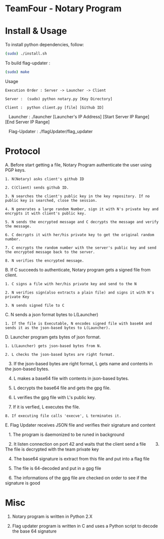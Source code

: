 # TeamFour - Notary Program

# Install & Usage    
    
To install python dependencies, follow:
    
```bash
(sudo) ./install.sh
```

To build flag-updater :
   
```bash
(sudo) make
```

Usage
    
    Execution Order : Server -> Launcher -> Client

    Server :  (sudo) python notary.py [Key Directory]
    
    Client :  python client.py [file] [Github ID]
    
    Launcher : ./launcher [Launcher's IP Address] [Start Server IP Range] [End Server IP Range]
    
    Flag-Updater : ./flagUpdater/flag_updater

# Protocol
A. Before start getting a file, Notary Program authenticate the user using PGP keys.

    1. N(Notary) asks client's github ID
    
    2. C(Client) sends github ID.
    
    3. N searches the client's public key in the key repository. If no public key is searched, close the session.
    
    4. N generates a large random Number, sign it with N's private key and encrypts it with client's public key.
    
    5. N sends the encrypted message and C decrypts the message and verify the message.
    
    6. C decrypts it with her/his private key to get the original random number.
    
    7. C encrypts the random number with the server's public key and send the encrypted message back to the server.
    
    8. N verifies the encrypted message.
        

B. If C succeeds to authenticate, Notary program gets a signed file from client.

    1. C signs a file with her/his private key and send to the N
        
    2. N verifies sign(also extracts a plain file) and signs it with N's private Key
    
    3. N sends signed file to C
    
C. N sends a json format bytes to L(Launcher)

    1. If the file is Executable, N encodes signed file with base64 and sends it as the json-based bytes to L(Launcher).    

D. Launcher program gets bytes of json format.

    1. L(Launcher) gets json-based bytes from N.

    2. L checks the json-based bytes are right format.

    3. If the json-based bytes are right format, L gets name and contents in the json-based bytes.

    4. L makes a base64 file with contents in json-based bytes.

    5. L decrypts the base64 file and gets the gpg file.

    6. L verifies the gpg file with L's public key.

    7. If it is verfied, L executes the file.

    8. If executing file calls 'execve', L terminates it.
    
 E. Flag Updater receives JSON file and verifies their signature and content
 
    1. The program is daemonized to be runed in background
    
    2. It listen connection on port 42 and waits that the client send a file
    
    3. The file is decrypted with the team private key 
    
    4. The base64 signature is extract from this file and put into a flag file
    
    5. The file is 64-decoded and put in a gpg file
    
    6. The informations of the gpg file are checked on order to see if the signature is good
   

# Misc

1. Notary program is written in Python 2.X

2. Flag updater program is written in C and uses a Python script to decode the  base 64 signature

